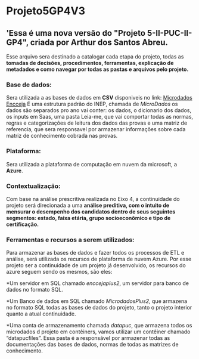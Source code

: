 # Projeto5GP4V3
## 'Essa é uma nova versão do "Projeto 5-II-PUC-II-GP4", criada por Arthur dos Santos Abreu.

Esse arquivo sera destinado a catalogar cada etapa do projeto, todas as **tomadas de decisões, procedimentos, ferramentas, explicação de metadados e como navegar por todas as pastas e arquivos pelo projeto.**

### Base de dados: 

Sera utilizada a as bases de dados em **CSV** disponiveis no link: [Microdados Encceja](https://www.gov.br/inep/pt-br/acesso-a-informacao/dados-abertos/microdados/encceja)
É uma estrutura padrão do INEP, chamada de *MicroDados* os dados são separados pro ano vai conter: os dados, o dicionario dos dados, os inputs em Saas, uma pasta Leia-me, que vai comportar todas as normas, regras e categorizações de leitura dos dados das provas e uma matriz de referencia, que sera responsavel por armazenar informações sobre cada matriz de conhecimento cobrada nas provas.

### Plataforma: 

Sera utilizada a plataforma de computação em nuvem da microsoft, a **Azure**.

### Contextualização: 

Com base na análise prescritiva realizada no Eixo 4, a continuidade do projeto será direcionada a uma **análise preditiva, com o intuito de mensurar o desempenho dos candidatos dentro de seus seguintes segmentos: estado, faixa etária, grupo socioeconômico e tipo de certificação.**

### Ferramentas e recursos a serem utilizados: 

Para armazenar as bases de dados e fazer todos os processos de ETL e análise, será utilizada os recursos de plataforma de nuvem Azure. Por esse projeto ser a continuidade de um projeto já desenvolvido, os recursos do azure seguem sendo os mesmos, são eles:

*Um servidor em SQL chamado *enccejaplus2*, um servidor para banco de dados no formato SQL.

*Um Banco de dados em SQL chamado *MicrodadosPlus2*, que armazena no formato SQL todas as bases de dados do projeto, tanto o projeto interior quanto a atual continuidade.

*Uma conta de armazenamento chamada *datapuc*, que armazena todos os microdados d projeto em contêiners, vamos utilizar um contêiner chamado “datapucfiles”. Essa pasta é a responsável por armazenar todas as documentações das bases de dados, normas de todas as matrizes de conhecimento.

